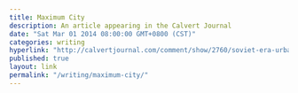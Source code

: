 ```yaml
---
title: Maximum City
description: An article appearing in the Calvert Journal
date: "Sat Mar 01 2014 08:00:00 GMT+0800 (CST)"
categories: writing
hyperlink: "http://calvertjournal.com/comment/show/2760/soviet-era-urbanism-russia-reborn-in-modern-chinese-cities"
published: true
layout: link
permalink: "/writing/maximum-city/"
---
```


